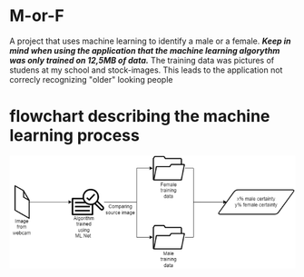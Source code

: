 # M-or-F
A project that uses machine learning to identify a male or a female.
***Keep in mind when using the application that the machine learning algorythm was only trained on 12,5MB of data.***
The training data was pictures of studens at my school and stock-images. This leads to the application not correcly recognizing "older" looking people

# flowchart describing the machine learning process
<img title="Simplified Flowchart" alt="Simplified Flowchart for ML.Net" src="/images/Simplified m or f flowchart.png">

<style>
    .markdown-body {
        background-color: white;
}